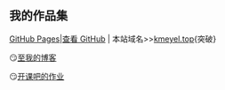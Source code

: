 我的作品集
---
[GitHub Pages](https://Kmeyel.github.io)|[查看 GitHub](https://github.com/Kmeyel/Kmeyel.github.io) | 本站域名>>[kmeyel.top](https://kmeyel.top){突破}

😏[至我的博客](https://www.cnblogs.com/WeiG/)

😏[开课吧的作业](https://Kmeyel.github.io/kkb/index.html)

